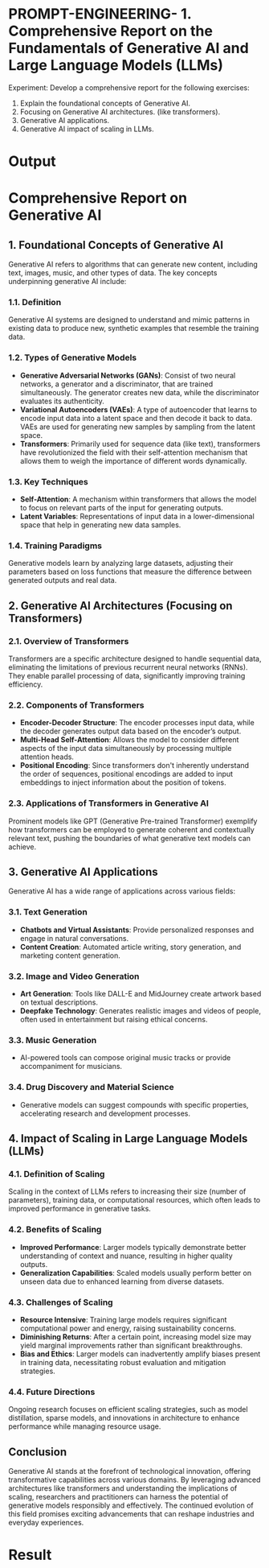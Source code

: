 # PROMPT-ENGINEERING- 1.	Comprehensive Report on the Fundamentals of Generative AI and Large Language Models (LLMs)
Experiment:
Develop a comprehensive report for the following exercises:
1.	Explain the foundational concepts of Generative AI. 
2.	Focusing on Generative AI architectures. (like transformers).
3.	Generative AI applications.
4.	Generative AI impact of scaling in LLMs.

# Output
# Comprehensive Report on Generative AI  

## 1. Foundational Concepts of Generative AI  

Generative AI refers to algorithms that can generate new content, including text, images, music, and other types of data. The key concepts underpinning generative AI include:  

### 1.1. Definition  
Generative AI systems are designed to understand and mimic patterns in existing data to produce new, synthetic examples that resemble the training data.   

### 1.2. Types of Generative Models  
- **Generative Adversarial Networks (GANs)**: Consist of two neural networks, a generator and a discriminator, that are trained simultaneously. The generator creates new data, while the discriminator evaluates its authenticity.  
- **Variational Autoencoders (VAEs)**: A type of autoencoder that learns to encode input data into a latent space and then decode it back to data. VAEs are used for generating new samples by sampling from the latent space.  
- **Transformers**: Primarily used for sequence data (like text), transformers have revolutionized the field with their self-attention mechanism that allows them to weigh the importance of different words dynamically.  

### 1.3. Key Techniques  
- **Self-Attention**: A mechanism within transformers that allows the model to focus on relevant parts of the input for generating outputs.  
- **Latent Variables**: Representations of input data in a lower-dimensional space that help in generating new data samples.  

### 1.4. Training Paradigms  
Generative models learn by analyzing large datasets, adjusting their parameters based on loss functions that measure the difference between generated outputs and real data.  

## 2. Generative AI Architectures (Focusing on Transformers)  

### 2.1. Overview of Transformers  
Transformers are a specific architecture designed to handle sequential data, eliminating the limitations of previous recurrent neural networks (RNNs). They enable parallel processing of data, significantly improving training efficiency.  

### 2.2. Components of Transformers  
- **Encoder-Decoder Structure**: The encoder processes input data, while the decoder generates output data based on the encoder’s output.  
- **Multi-Head Self-Attention**: Allows the model to consider different aspects of the input data simultaneously by processing multiple attention heads.  
- **Positional Encoding**: Since transformers don't inherently understand the order of sequences, positional encodings are added to input embeddings to inject information about the position of tokens.  

### 2.3. Applications of Transformers in Generative AI  
Prominent models like GPT (Generative Pre-trained Transformer) exemplify how transformers can be employed to generate coherent and contextually relevant text, pushing the boundaries of what generative text models can achieve.  

## 3. Generative AI Applications  

Generative AI has a wide range of applications across various fields:  

### 3.1. Text Generation  
- **Chatbots and Virtual Assistants**: Provide personalized responses and engage in natural conversations.  
- **Content Creation**: Automated article writing, story generation, and marketing content generation.  

### 3.2. Image and Video Generation  
- **Art Generation**: Tools like DALL-E and MidJourney create artwork based on textual descriptions.  
- **Deepfake Technology**: Generates realistic images and videos of people, often used in entertainment but raising ethical concerns.  

### 3.3. Music Generation  
- AI-powered tools can compose original music tracks or provide accompaniment for musicians.  

### 3.4. Drug Discovery and Material Science  
- Generative models can suggest compounds with specific properties, accelerating research and development processes.  

## 4. Impact of Scaling in Large Language Models (LLMs)  

### 4.1. Definition of Scaling  
Scaling in the context of LLMs refers to increasing their size (number of parameters), training data, or computational resources, which often leads to improved performance in generative tasks.  

### 4.2. Benefits of Scaling  
- **Improved Performance**: Larger models typically demonstrate better understanding of context and nuance, resulting in higher quality outputs.  
- **Generalization Capabilities**: Scaled models usually perform better on unseen data due to enhanced learning from diverse datasets.  

### 4.3. Challenges of Scaling  
- **Resource Intensive**: Training large models requires significant computational power and energy, raising sustainability concerns.  
- **Diminishing Returns**: After a certain point, increasing model size may yield marginal improvements rather than significant breakthroughs.  
- **Bias and Ethics**: Larger models can inadvertently amplify biases present in training data, necessitating robust evaluation and mitigation strategies.  

### 4.4. Future Directions  
Ongoing research focuses on efficient scaling strategies, such as model distillation, sparse models, and innovations in architecture to enhance performance while managing resource usage.  

## Conclusion  

Generative AI stands at the forefront of technological innovation, offering transformative capabilities across various domains. By leveraging advanced architectures like transformers and understanding the implications of scaling, researchers and practitioners can harness the potential of generative models responsibly and effectively. The continued evolution of this field promises exciting advancements that can reshape industries and everyday experiences.  

# Result
